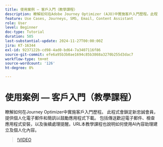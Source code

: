 ```yaml
---
title: 使用案例 — 客戶入門（教學課程）
description: 瞭解如何在Adobe Journey Optimizer (AJO)中實施客戶入門歷程​。此程式會鎖定新忠誠會員，提供個人化電子郵件和簡訊以鼓勵應用程式下載。​URL包括傳送歡迎電子郵件、檢查應用程式安裝，以及後續處理提醒。​URL本教學課程也說明如何使用AI內容助理建立及個人化內容。
feature: Use Cases, Journeys, SMS, Email, Content Assistant
role: User
level: Beginner
doc-type: Tutorial
duration: 505
last-substantial-update: 2024-11-27T00:00:00Z
jira: KT-16344
exl-id: 9237122b-cd98-4ad0-bd64-7a3407116f86
source-git-commit: efe6a95b3b0ae1694c85b3868a3270b255d3dac7
workflow-type: tm+mt
source-wordcount: '126'
ht-degree: 0%

---
```


# 使用案例 — 客戶入門（教學課程）

瞭解如何在Journey Optimizer中實施客戶入門歷程。 此程式會鎖定新忠誠會員，提供個人化電子郵件和簡訊以鼓勵應用程式下載。 包括傳送歡迎電子郵件、檢查應用程式安裝，以及後續處理提醒。&#x200B;URL本教學課程也說明如何使用AI內容助理建立及個人化內容。

>[!VIDEO](https://video.tv.adobe.com/v/3440650/?learn=on&enablevpops)
